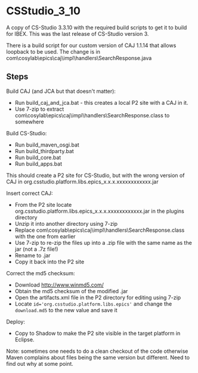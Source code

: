 # CSStudio_3_10

A copy of CS-Studio 3.3.10 with the required build scripts to get it to build for IBEX.
This was the last release of CS-Studio version 3.

There is a build script for our custom version of CAJ 1.1.14 that allows loopback to be used.
The change is in com\cosylab\epics\caj\impl\handlers\SearchResponse.java

## Steps

Build CAJ (and JCA but that doesn't matter):

* Run build_caj_and_jca.bat - this creates a local P2 site with a CAJ in it.
* Use 7-zip to extract com\cosylab\epics\caj\impl\handlers\SearchResponse.class to somewhere

Build CS-Studio:

* Run build_maven_osgi.bat
* Run build_thirdparty.bat
* Run build_core.bat
* Run build_apps.bat

This should create a P2 site for CS-Studio, but with the wrong version of CAJ in org.csstudio.platform.libs.epics_x.x.x.xxxxxxxxxxxx.jar

Insert correct CAJ:

* From the P2 site locate org.csstudio.platform.libs.epics_x.x.x.xxxxxxxxxxxx.jar in the plugins directory
* Unzip it into another directory using 7-zip
* Replace com\cosylab\epics\caj\impl\handlers\SearchResponse.class with the one from earlier
* Use 7-zip to re-zip the files up into a .zip file with the same name as the jar (not a .7z file!)
* Rename to .jar
* Copy it back into the P2 site

Correct the md5 checksum:

* Download http://www.winmd5.com/
* Obtain the md5 checksum of the modified .jar
* Open the artifacts.xml file in the P2 directory for editing using 7-zip
* Locate `id='org.csstudio.platform.libs.epics'` and change the `download.md5` to the new value and save it

Deploy:

* Copy to Shadow to make the P2 site visible in the target platform in Eclipse.

Note: sometimes one needs to do a clean checkout of the code otherwise Maven complains about files being the same version but different. Need to find out why at some point.


